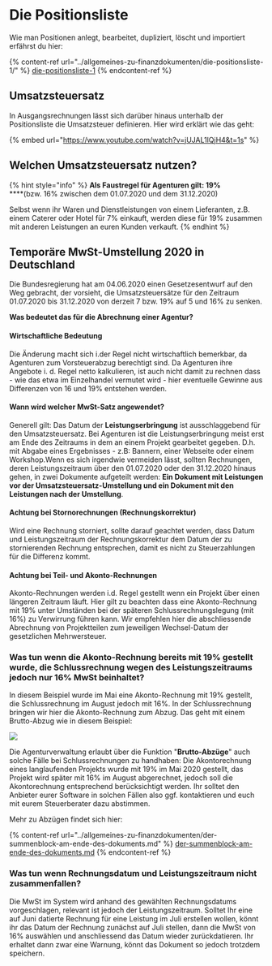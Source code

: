# Die Positionsliste

Wie man Positionen anlegt, bearbeitet, dupliziert, löscht und importiert erfährst du hier:

{% content-ref url="../allgemeines-zu-finanzdokumenten/die-positionsliste-1/" %}
[die-positionsliste-1](../allgemeines-zu-finanzdokumenten/die-positionsliste-1/)
{% endcontent-ref %}

## Umsatzsteuersatz

In Ausgangsrechnungen lässt sich darüber hinaus unterhalb der Positionsliste die Umsatzsteuer definieren. Hier wird erklärt wie das geht:

{% embed url="https://www.youtube.com/watch?v=jUJAL1lQjH4&t=1s" %}

## Welchen Umsatzsteuersatz nutzen?

{% hint style="info" %}
**Als Faustregel für Agenturen gilt: 19%** \
****(bzw. 16% zwischen dem 01.07.2020 und dem 31.12.2020)

Selbst wenn ihr Waren und Dienstleistungen von einem Lieferanten, z.B. einem Caterer oder Hotel für 7% einkauft, werden diese für 19% zusammen mit anderen Leistungen an euren Kunden verkauft.
{% endhint %}

## Temporäre MwSt-Umstellung 2020 in Deutschland&#x20;

Die Bundesregierung hat am 04.06.2020 einen Gesetzesentwurf auf den Weg gebracht, der vorsieht, die Umsatzsteuersätze für den Zeitraum 01.07.2020 bis 31.12.2020 von derzeit 7 bzw. 19% auf 5 und 16% zu senken.

**Was bedeutet das für die Abrechnung einer Agentur?**

#### Wirtschaftliche Bedeutung

Die Änderung macht sich i.der Regel nicht wirtschaftlich bemerkbar, da Agenturen zum Vorsteuerabzug berechtigt sind. Da Agenturen ihre Angebote i. d. Regel netto kalkulieren, ist auch nicht damit zu rechnen dass - wie das etwa im Einzelhandel vermutet wird - hier eventuelle Gewinne aus Differenzen von 16 und 19% entstehen werden.

#### Wann wird welcher MwSt-Satz angewendet?

Generell gilt: Das Datum der **Leistungserbringung** ist ausschlaggebend für den Umsatzsteuersatz. Bei Agenturen ist die Leistungserbringung meist erst am Ende des Zeitraums in dem an einem Projekt gearbeitet gegeben. D.h. mit Abgabe eines Ergebnisses - z.B: Bannern, einer Webseite oder einem Workshop.Wenn es sich irgendwie vermeiden lässt, sollten Rechnungen, deren Leistungszeitraum über den 01.07.2020 oder den 31.12.2020 hinaus gehen, in zwei Dokumente aufgeteilt werden: **Ein Dokument mit Leistungen vor der Umsatzsteuersatz-Umstellung und ein Dokument mit den Leistungen nach der Umstellung**.

#### Achtung bei Stornorechnungen (Rechnungskorrektur)

Wird eine Rechnung storniert, sollte darauf geachtet werden, dass Datum und Leistungszeitraum der Rechnungskorrektur dem Datum der zu stornierenden Rechnung entsprechen, damit es nicht zu Steuerzahlungen für die Differenz kommt.

#### Achtung bei Teil- und Akonto-Rechnungen

Akonto-Rechnungen werden i.d. Regel gestellt wenn ein Projekt über einen längeren Zeitraum läuft. Hier gilt zu beachten dass eine Akonto-Rechnung mit 19%  unter Umständen bei der späteren Schlussrechnungslegung (mit 16%) zu Verwirrung führen kann. Wir empfehlen hier die abschliessende Abrechnung von Projektteilen zum jeweiligen Wechsel-Datum der gesetzlichen Mehrwersteuer.

### Was tun wenn die Akonto-Rechnung bereits mit 19% gestellt wurde, die Schlussrechnung wegen des Leistungszeitraums jedoch nur 16% MwSt beinhaltet?

In diesem Beispiel wurde im Mai eine Akonto-Rechnung mit 19% gestellt, die Schlussrechnung im August jedoch mit 16%. In der Schlussrechnung bringen wir hier die Akonto-Rechnung zum Abzug. Das geht mit einem Brutto-Abzug wie in diesem Beispiel:

![](../../.gitbook/assets/mwst-beispiel.png)

Die Agenturverwaltung erlaubt über die Funktion "**Brutto-Abzüge**" auch solche Fälle bei Schlussrechnungen zu handhaben: Die Akontorechnung eines langlaufenden Projekts wurde mit 19% im Mai 2020 gestellt, das Projekt wird später mit 16% im August abgerechnet, jedoch soll die Akontorechnung entsprechend berücksichtigt werden. Ihr solltet den Anbieter eurer Software in solchen Fällen also ggf. kontaktieren und euch mit eurem Steuerberater dazu abstimmen.

Mehr zu Abzügen findet sich hier:

{% content-ref url="../allgemeines-zu-finanzdokumenten/der-summenblock-am-ende-des-dokuments.md" %}
[der-summenblock-am-ende-des-dokuments.md](../allgemeines-zu-finanzdokumenten/der-summenblock-am-ende-des-dokuments.md)
{% endcontent-ref %}

### Was tun wenn Rechnungsdatum und Leistungszeitraum nicht zusammenfallen?

Die MwSt im System wird anhand des gewählten Rechnungsdatums vorgeschlagen, relevant ist jedoch der Leistungszeitraum. Solltet Ihr eine auf Juni datierte Rechnung für eine Leistung im Juli erstellen wollen, könnt ihr das Datum der Rechnung zunächst auf Juli stellen, dann die MwSt von 16% auswählen und anschliessend das Datum wieder zurückdatieren. Ihr erhaltet dann zwar eine Warnung, könnt das Dokument so jedoch trotzdem speichern.
